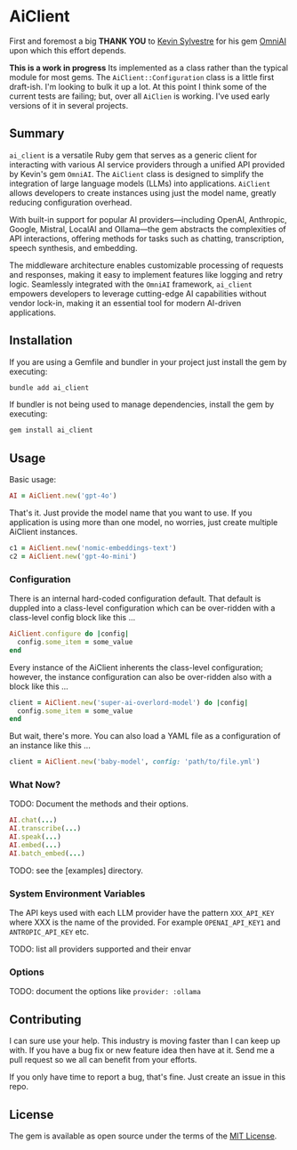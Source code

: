 # AiClient

First and foremost a big **THANK YOU** to [Kevin Sylvestre](https://ksylvest.com/) for his gem [OmniAI](https://github.com/ksylvest/omniai) upon which this effort depends.

**This is a work in progress**  Its implemented as a class rather than the typical module for most gems.  The `AiClient::Configuration` class is a little first draft-ish.  I'm looking to bulk it up a lot.  At this point I think some of the current tests are failing; but, over all `AiClien` is working.  I've used early versions of it in several projects.

## Summary

`ai_client` is a versatile Ruby gem that serves as a generic client for interacting with various AI service providers through a unified API provided by Kevin's gem `OmniAI`. The `AiClient` class is designed to simplify the integration of large language models (LLMs) into applications. `AiClient` allows developers to create instances using just the model name, greatly reducing configuration overhead.

With built-in support for popular AI providers—including OpenAI, Anthropic, Google, Mistral, LocalAI and Ollama—the gem abstracts the complexities of API interactions, offering methods for tasks such as chatting, transcription, speech synthesis, and embedding.

The middleware architecture enables customizable processing of requests and responses, making it easy to implement features like logging and retry logic. Seamlessly integrated with the `OmniAI` framework, `ai_client` empowers developers to leverage cutting-edge AI capabilities without vendor lock-in, making it an essential tool for modern AI-driven applications.

## Installation

If you are using a Gemfile and bundler in your project just install the gem by executing:

```bash
bundle add ai_client
```

If bundler is not being used to manage dependencies, install the gem by executing:

```bash
gem install ai_client
```

## Usage

Basic usage:

```ruby
AI = AiClient.new('gpt-4o')
```

That's it.  Just provide the model name that you want to use.  If you application is using more than one model, no worries, just create multiple AiClient instances.

```ruby
c1 = AiClient.new('nomic-embeddings-text')
c2 = AiClient.new('gpt-4o-mini')
```

### Configuration

There is an internal hard-coded configuration default.  That default is duppled into a class-level configuration which can be over-ridden with a class-level config block like this ...

```ruby
AiClient.configure do |config|
  config.some_item = some_value
end
```

Every instance of the AiClient inherents the class-level configuration; however, the instance configuration can also be over-ridden also with a block like this ...

```ruby
client = AiClient.new('super-ai-overlord-model') do |config|
  config.some_item = some_value
end
```

But wait, there's more.  You can also load a YAML file as a configuration of an instance like this ...

```ruby
client = AiClient.new('baby-model', config: 'path/to/file.yml')
```

### What Now?

TODO: Document the methods and their options.

```ruby
AI.chat(...)
AI.transcribe(...)
AI.speak(...)
AI.embed(...)
AI.batch_embed(...)
```

TODO: see the [examples] directory.

### System Environment Variables

The API keys used with each LLM provider have the pattern `XXX_API_KEY` where XXX is the name of the provided.  For example `OPENAI_API_KEY1` and `ANTROPIC_API_KEY` etc.

TODO: list all providers supported and their envar

### Options

TODO: document the options like `provider: :ollama`

## Contributing

I can sure use your help.  This industry is moving faster than I can keep up with.  If you have a bug fix or new feature idea then have at it.  Send me a pull request so we all can benefit from your efforts.

If you only have time to report a bug, that's fine.  Just create an issue in this repo.

## License

The gem is available as open source under the terms of the [MIT License](https://opensource.org/licenses/MIT).
